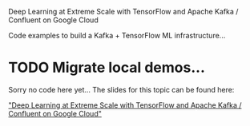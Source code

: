 Deep Learning at Extreme Scale with TensorFlow and Apache Kafka / Confluent on Google Cloud

Code examples to build a Kafka + TensorFlow ML infrastructure...

# TODO Migrate local demos...

Sorry no code here yet... The slides for this topic can be found here:

["Deep Learning at Extreme Scale with TensorFlow and Apache Kafka / Confluent on Google Cloud"](https://www.slideshare.net/KaiWaehner/deep-learning-at-extreme-scale-in-the-cloud-with-the-apache-kafka-open-source-ecosystem)
